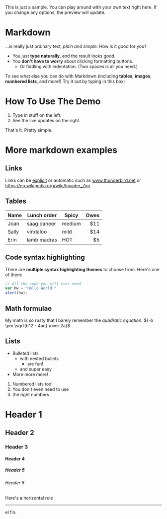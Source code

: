 This is just a sample. You can play around with your own text right here.
If you change any options, the preview will update.

# Markdown

...is really just ordinary text, *plain and simple*. How is it good for you?

- You just **type naturally**, and the result looks good.
- You **don't have to worry** about clicking formatting buttons.
    - Or fiddling with indentation. (Two spaces is all you need.)

To see what else you can do with Markdown (including **tables**, **images**,
**numbered lists**, and more!) Try it out by typing in this box!

[1]: https://github.com/adam-p/markdown-here/wiki/Markdown-Here-Cheatsheet

# How To Use The Demo

1. Type in stuff on the left.
2. See the live updates on the right.

That's it.  Pretty simple.

# More markdown examples

## Links

Links can be [explicit](https://www.thunderbird.net) or automatic such
as www.thunderbird.net or https://en.wikipedia.org/wiki/Invader_Zim.

## Tables

| Name  | Lunch order | Spicy  | Owes |
|-------|-------------|--------|-----:|
| Joan  | saag paneer | medium |  $11 |
| Sally | vindaloo    | mild   |  $14 |
| Erin  | lamb madras | HOT    |   $5 |

## Code syntax highlighting

There are **multiple syntax highlighting themes** to choose from. Here's one of them:

```javascript
// All the code you will ever need
var hw = "Hello World!"
alert(hw);
```

## Math formulae

My math is so rusty that I barely remember the _quadratic equation_:
${-b \pm \sqrt{b^2 - 4ac} \over 2a}$

## Lists

* Bulleted lists
  * with nested bullets
    * are fun!
  * and super easy
* More more more!

1. Numbered lists too!
1. You don't even need to use
1. the right numbers

# Header 1
## Header 2
### Header 3
#### Header 4
##### Header 5
###### Header 6

Here's a horizontal rule

---

el fin.

